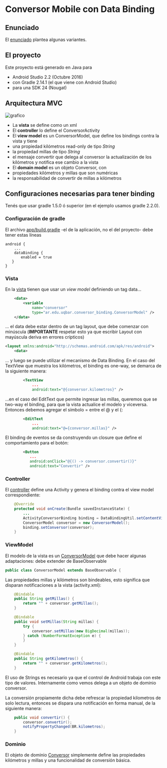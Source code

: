 # Conversor Mobile con Data Binding

## Enunciado

El [enunciado](http://algo3.uqbar-project.org/material/ejemplos/dominios/conversor) plantea algunas variantes.

## El proyecto 

Este proyecto está generado en Java para

* Android Studio 2.2 (Octubre 2016)
* con Gradle 2.14.1 (el que viene con Android Studio)
* para una SDK 24 (Nougat)

## Arquitectura MVC

![grafico](/images/Android_Conversor_Binding.png)

* La **vista** se define como un xml
* El **controller** lo define el ConversorActivity
* El **view model** es un ConversorModel, que define los bindings contra la vista y tiene 
 * una propiedad kilómetros read-only de tipo *String* 
 * la propiedad millas de tipo *String*
 * el mensaje convertir que delega al conversor la actualización de los kilómetros y notifica ese cambio a la vista
* El **domain model** es un objeto Conversor, con
 * propiedades kilómetros y millas que son numéricas
 * la responsabilidad de convertir de millas a kilómetros
 
 ## Configuraciones necesarias para tener binding
 
Tenés que usar gradle 1.5.0 ó superior (en el ejemplo usamos gradle 2.2.0).

### Configuración de gradle

El archivo [app/build.gradle](/app/build.gradle) -el de la aplicación, no el del proyecto- debe tener estas líneas
 
 ```
 android {
     ...
     dataBinding {
        enabled = true
    }
}
 ```

### Vista

En la [vista](app/src/main/res/layout/activity_conversor.xml) tienen que usar un *view model* definiendo un tag data...
 
```xml
    <data>
        <variable
            name="conversor"
            type="ar.edu.uqbar.conversor_binding.ConversorModel" />
    </data>
```
 
... el data debe estar dentro de un tag layout, que debe comenzar con minúscula (**IMPORTANTE** respetar esto ya que escribir Layout con mayúscula deriva en errores crípticos)
 
```xml
<layout xmlns:android="http://schemas.android.com/apk/res/android">
    <data>
```
 
... y luego se puede utilizar el mecanismo de Data Binding. En el caso del TextView que muestra los kilómetros, el binding es one-way, se demarca de la siguiente manera:

```xml
        <TextView
            ...
            android:text="@{conversor.kilometros}" />
```

...en el caso del EditText que permite ingresar las millas, queremos que se two-way el binding, para que la vista actualice el modelo y viceversa. Entonces debemos agregar el símbolo = entre el @ y el {:
 
```xml
        <EditText
            ...
            android:text="@={conversor.millas}" />
```


El binding de eventos se da construyendo un closure que define el comportamiento para el botón:
 
 ```xml
         <Button
            ...
            android:onClick="@{() -> conversor.convertir()}"
            android:text="Convertir" />
 ```

### Controller

El [controller](app/src/main/java/ar/edu/uqbar/conversor_binding/ConversorActivity.java) define una Activity y genera el binding contra el view model correspondiente:

```java
    @Override
    protected void onCreate(Bundle savedInstanceState) {
        ...
        ActivityConversorBinding binding = DataBindingUtil.setContentView(this, R.layout.activity_conversor);
        ConversorModel conversor = new ConversorModel();
        binding.setConversor(conversor);
    }
```

### ViewModel

El modelo de la vista es un [ConversorModel](app/src/main/java/ar/edu/uqbar/conversor_binding/ConversorModel.java) que debe hacer algunas adaptaciones: debe extender de BaseObservable

```java
public class ConversorModel extends BaseObservable {
```

Las propiedades millas y kilómetros son bindeables, esto significa que disparan notificaciones a la vista (activity.xml):

```java
    @Bindable
    public String getMillas() {
        return "" + conversor.getMillas();
    }

    @Bindable
    public void setMillas(String millas) {
        try {
            conversor.setMillas(new BigDecimal(millas));
        } catch (NumberFormatException e) {
        }
    }

    @Bindable
    public String getKilometros() {
        return "" + conversor.getKilometros();
    }
```

El uso de Strings es necesario ya que el control de Android trabaja con este tipo de valores.
Internamente como vemos delega a un objeto de dominio conversor.

La conversión propiamente dicha debe refrescar la propiedad kilometros de solo lectura, entonces se dispara una notificación en forma manual, de la siguiente manera:

```java
    public void convertir() {
        conversor.convertir();
        notifyPropertyChanged(BR.kilometros);
    }
```

### Dominio

El objeto de dominio [Conversor](app/src/main/java/ar/edu/uqbar/conversor_binding/Conversor.java) simplemente define las propiedades kilómetros y millas y una funcionalidad de conversión básica.
